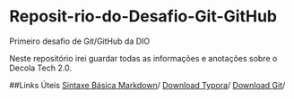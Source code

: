 # Reposit-rio-do-Desafio-Git-GitHub
Primeiro desafio de Git/GitHub da DIO

Neste repositório irei guardar todas as informações e anotações sobre o Decola Tech 2.0.

##Links Úteis
[Sintaxe Básica Markdown](https://www.markdownguide.org/basic-syntax/)/
[Download Typora](https://typora.br.uptodown.com/windows/download)/
[Download Git](https://git-scm.com/download/win)/
